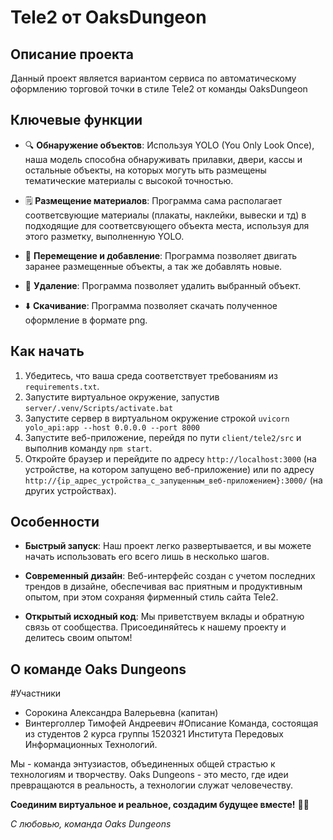 # Tele2 от OaksDungeon
## Описание проекта

Данный проект является вариантом сервиса по автоматическому оформлению торговой точки в стиле Tele2 от команды OaksDungeon

## Ключевые функции

- 🔍 **Обнаружение объектов**: Используя YOLO (You Only Look Once), наша модель способна обнаруживать прилавки, двери, кассы и остальные объекты, на которых могуть ыть размещены тематические материалы с высокой точностью.
  
- 🗒️ **Размещение материалов**: Программа сама располагает соответсвующие материалы (плакаты, наклейки, вывески и тд) в подходящие для соответсвующего объекта места, используя для этого разметку, выполненную YOLO.

- 🫳 **Перемещение и добавление**: Программа позволяет двигать заранее размещенные объекты, а так же добавлять новые.

- 🚮 **Удаление**: Программа позволяет удалить выбранный объект.

- ⬇️ **Скачивание**: Программа позволяет скачать полученное оформление в формате png.

## Как начать

1. Убедитесь, что ваша среда соответствует требованиям из `requirements.txt`.
2. Запустите виртуальное окружение, запустив `server/.venv/Scripts/activate.bat`
3. Запустите сервер в виртуальном окружение строкой `uvicorn yolo_api:app --host 0.0.0.0 --port 8000`
4. Запустите веб-приложение, перейдя по пути `client/tele2/src` и выполнив команду `npm start`.
5. Откройте браузер и перейдите по адресу `http://localhost:3000` (на устройстве, на котором запущено веб-приложение) или по адресу `http://{ip_адрес_устройства_с_запущенным_веб-приложением}:3000/` (на других устройствах).

## Особенности

- **Быстрый запуск**: Наш проект легко развертывается, и вы можете начать использовать его всего лишь в несколько шагов.

- **Современный дизайн**: Веб-интерфейс создан с учетом последних трендов в дизайне, обеспечивая вас приятным и продуктивным опытом, при этом сохраняя фирменный стиль сайта Tele2.

- **Открытый исходный код**: Мы приветствуем вклады и обратную связь от сообщества. Присоединяйтесь к нашему проекту и делитесь своим опытом!

## О команде Oaks Dungeons
#Участники
- Сорокина Александра Валерьевна (капитан)
- Винтерголлер Тимофей Андреевич
#Описание
Команда, состоящая из студентов 2 курса группы 1520321 Института Передовых Информационных Технологий.

Мы - команда энтузиастов, объединенных общей страстью к технологиям и творчеству. Oaks Dungeons - это место, где идеи превращаются в реальность, а технологии служат человечеству.

**Соединим виртуальное и реальное, создадим будущее вместе!** 🚀🌟

*С любовью, команда Oaks Dungeons*
